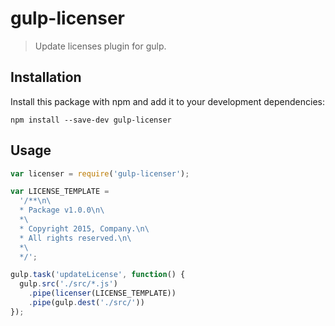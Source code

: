 # gulp-licenser

> Update licenses plugin for gulp.

## Installation

Install this package with npm and add it to your development dependencies:

`npm install --save-dev gulp-licenser`

## Usage

```javascript
var licenser = require('gulp-licenser');

var LICENSE_TEMPLATE =
  '/**\n\
  * Package v1.0.0\n\
  *\
  * Copyright 2015, Company.\n\
  * All rights reserved.\n\
  *\
  */';

gulp.task('updateLicense', function() {
  gulp.src('./src/*.js')
    .pipe(licenser(LICENSE_TEMPLATE))
    .pipe(gulp.dest('./src/'))
});
```
